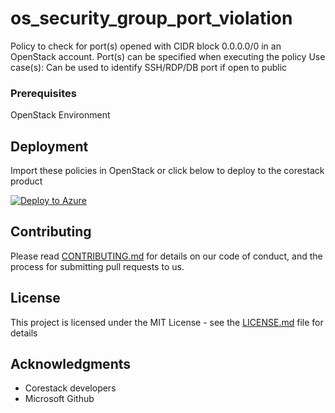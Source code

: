 
# os_security_group_port_violation

Policy to check for port(s) opened with CIDR block 0.0.0.0/0 in an OpenStack account. Port(s) can be specified when executing the policy
Use case(s): 
Can be used to identify SSH/RDP/DB port if open to public

### Prerequisites

OpenStack Environment

## Deployment

Import these policies in OpenStack or click below to deploy to the corestack product 

[![Deploy to Azure](https://docs.corestack.io/wp-content/uploads/2019/09/deploy-to-corestack.svg)](http://devserver.corestack.io/policy?repositories=github&external_redirect=true&name=os_security_group_port_violation&engine_type=null&services=Openstack&severity=high&classification=Security&sub_classification=Network&url=https://github.com/corestacklabs/Policies.git&path=AWS/managed/os_security_group_port_violation&recommendation_name=os_security_group_port_violation#/tenant)

## Contributing

Please read [CONTRIBUTING.md](https://gist.github.com/karthick-kk/30e4fd3f279492b4f040d5cd569d21d0) for details on our code of conduct, and the process for submitting pull requests to us.

## License

This project is licensed under the MIT License - see the [LICENSE.md](LICENSE.md) file for details

## Acknowledgments

* Corestack developers
* Microsoft Github

